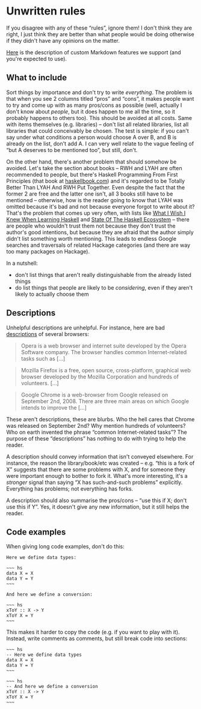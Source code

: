 # Unwritten rules

If you disagree with any of these “rules”, ignore them! I don't think they are right, I just think they are better than what people would be doing otherwise if they didn't have any opinions on the matter.

[Here](/markdown) is the description of custom Markdown features we support (and you're expected to use).

## What to include

Sort things by importance and don't try to write *everything*. The problem is that when you see 2 columns titled “pros” and “cons”, it makes people want to try and come up with as many pros/cons as possible (well, actually I don't know about *people*, but it does happen to me all the time, so it probably happens to others too). This should be avoided at all costs. Same with items themselves (e.g. libraries) – don't list all related libraries, list all libraries that could conceivably be chosen. The test is simple: if you can't say under what conditions a person would choose A over B, and B is already on the list, don't add A. I can very well relate to the vague feeling of “but A deserves to be mentioned too”, but still, don't.

On the other hand, there's another problem that should somehow be avoided. Let's take the section about books – RWH and LYAH are often recommended to people, but there's Haskell Programming From First Principles (that book at [haskellbook.com](http://haskellbook.com)) and it's regarded to be Totally Better Than LYAH And RWH Put Together. Even despite the fact that the former 2 are free and the latter one isn't, all 3 books still have to be mentioned – otherwise, how is the reader going to know that LYAH was omitted because it's bad and not because everyone forgot to write about it? That's the problem that comes up very often, with lists like [What I Wish I Knew When Learning Haskell](http://dev.stephendiehl.com/hask/) and [State Of The Haskell Ecosystem](https://github.com/Gabriel439/post-rfc/blob/master/sotu.md) – there are people who wouldn't trust them not because they don't trust the author's good intentions, but because they are afraid that the author simply didn't list something worth mentioning. This leads to endless Google searches and traversals of related Hackage categories (and there are way too many packages on Hackage).

In a nutshell:

  * don't list things that aren't really distinguishable from the already listed things
  * do list things that people are likely to be *considering*, even if they aren't likely to actually choose them

## Descriptions

Unhelpful descriptions are unhelpful. For instance, here are bad [descriptions](http://www.alternative.to/category/internet/browsers) of several browsers:

> Opera is a web browser and internet suite developed by the Opera Software company. The browser handles common Internet-related tasks such as [...]

> Mozilla Firefox is a free, open source, cross-platform, graphical web browser developed by the Mozilla Corporation and hundreds of volunteers. [...]

> Google Chrome is a web-browser from Google released on September 2nd, 2008. There are three main areas on which Google intends to improve the [...]

These aren't descriptions, these are blurbs. Who the hell cares that Chrome was released on September 2nd? Why mention hundreds of volunteers? Who on earth invented the phrase “common Internet-related tasks”? The purpose of these “descriptions” has nothing to do with trying to help the reader.

A description should convey information that isn't conveyed elsewhere. For instance, the reason the library/book/etc was created – e.g. “this is a fork of X” suggests that there are some problems with X, and for someone they were important enough to bother to fork it. What's more interesting, it's a *stronger* signal than saying “X has such-and-such problems” explicitly. Everything has problems; not everything has forks.

A description should also summarise the pros/cons – “use this if X; don't use this if Y”. Yes, it doesn't give any new information, but it still helps the reader.

## Code examples

When giving long code examples, don't do this:

~~~~
Here we define data types:

~~~ hs
data X = X
data Y = Y
~~~

And here we define a conversion:

~~~ hs
xToY :: X -> Y
xToY X = Y
~~~
~~~~

This makes it harder to copy the code (e.g. if you want to play with it). Instead, write comments as comments, but still break code into sections:

~~~~
~~~ hs
-- Here we define data types
data X = X
data Y = Y
~~~

~~~ hs
-- And here we define a conversion
xToY :: X -> Y
xToY X = Y
~~~
~~~~
